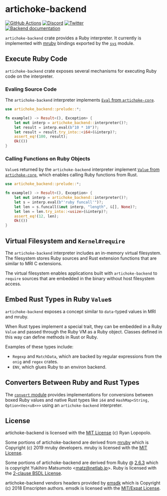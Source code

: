 # artichoke-backend

[![GitHub Actions](https://github.com/artichoke/artichoke/workflows/CI/badge.svg)](https://github.com/artichoke/artichoke/actions)
[![Discord](https://img.shields.io/discord/607683947496734760)](https://discord.gg/QCe2tp2)
[![Twitter](https://img.shields.io/twitter/follow/artichokeruby?label=Follow&style=social)](https://twitter.com/artichokeruby)
<br>
[![Backend documentation](https://img.shields.io/badge/docs-artichoke--backend-blue.svg)](https://artichoke.github.io/artichoke/artichoke_backend/)

`artichoke-backend` crate provides a Ruby interpreter. It currently is
implemented with [mruby](https://github.com/mruby/mruby) bindings exported by
the [`sys`](src/sys) module.

## Execute Ruby Code

`artichoke-backend` crate exposes several mechanisms for executing Ruby code on
the interpreter.

### Evaling Source Code

The `artichoke-backend` interpreter implements
[`Eval` from `artichoke-core`](https://artichoke.github.io/artichoke/artichoke_core/eval/trait.Eval.html).

```rust
use artichoke_backend::prelude::*;

fn example() -> Result<(), Exception> {
    let mut interp = artichoke_backend::interpreter()?;
    let result = interp.eval(b"10 * 10")?;
    let result = result.try_into::<i64>(&interp)?;
    assert_eq!(100, result);
    Ok(())
}
```

### Calling Functions on Ruby Objects

`Value`s returned by the `artichoke-backend` interpreter implement
[`Value` from `artichoke-core`](https://artichoke.github.io/artichoke/artichoke_core/value/trait.Value.html),
which enables calling Ruby functions from Rust.

```rust
use artichoke_backend::prelude::*;

fn example() -> Result<(), Exception> {
    let mut interp = artichoke_backend::interpreter()?;
    let s = interp.eval(b"'ruby funcall'")?;
    let len = s.funcall(&mut interp, "length", &[], None)?;
    let len = len.try_into::<usize>(&interp)?;
    assert_eq!(12, len);
    Ok(())
}
```

## Virtual Filesystem and `Kernel#require`

The `artichoke-backend` interpreter includes an in-memory virtual filesystem.
The filesystem stores Ruby sources and Rust extension functions that are similar
to MRI C extensions.

The virtual filesystem enables applications built with `artichoke-backend` to
`require` sources that are embedded in the binary without host filesystem
access.

## Embed Rust Types in Ruby `Value`s

`artichoke-backend` exposes a concept similar to `data`-typed values in MRI and
mruby.

When Rust types implement a special trait, they can be embedded in a Ruby
`Value` and passed through the Ruby VM as a Ruby object. Classes defined in this
way can define methods in Rust or Ruby.

Examples of these types include:

- `Regexp` and `MatchData`, which are backed by regular expressions from the
  `onig` and `regex` crates.
- `ENV`, which glues Ruby to an environ backend.

## Converters Between Ruby and Rust Types

The [`convert` module](src/convert) provides implementations for conversions
between boxed Ruby values and native Rust types like `i64` and
`HashMap<String, Option<Vec<u8>>>` using an `artichoke-backend` interpreter.

## License

artichoke-backend is licensed with the [MIT License](../LICENSE) (c) Ryan
Lopopolo.

Some portions of artichoke-backend are derived from
[mruby](https://github.com/mruby/mruby) which is Copyright (c) 2019 mruby
developers. mruby is licensed with the
[MIT License](https://github.com/mruby/mruby/blob/master/LICENSE).

Some portions of artichoke-backend are derived from Ruby @
[2.6.3](https://github.com/ruby/ruby/tree/v2_6_3) which is copyright Yukihiro
Matsumoto \<matz@netlab.jp\>. Ruby is licensed with the
[2-clause BSDL License](https://github.com/ruby/ruby/blob/v2_6_3/COPYING).

artichoke-backend vendors headers provided by
[emsdk](https://github.com/emscripten-core/emsdk) which is Copyright (c) 2018
Emscripten authors. emsdk is licensed with the
[MIT/Expat License](https://github.com/emscripten-core/emsdk/blob/master/LICENSE).
